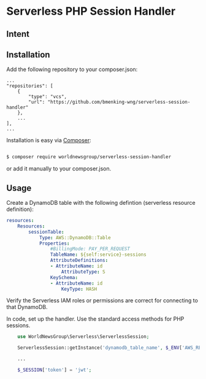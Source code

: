 # Serverless PHP Session Handler

## Intent


## Installation

Add the following repository to your composer.json:

```
...
"repositories": [
    {
        "type": "vcs",
        "url": "https://github.com/bmenking-wng/serverless-session-handler"
    },
    ...
],
...
```

Installation is easy via [Composer](https://getcomposer.org/):

```bash

$ composer require worldnewsgroup/serverless-session-handler

```

or add it manually to your composer.json.

## Usage

Create a DynamoDB table with the following defintion (serverless resource definition):

```yaml
resources:
    Resources:
        sessionTable:
            Type: AWS::DynamoDB::Table
            Properties:
                #BillingMode: PAY_PER_REQUEST
                TableName: ${self:service}-sessions
                AttributeDefinitions:
                - AttributeName: id
                    AttributeType: S
                KeySchema:
                - AttributeName: id
                    KeyType: HASH
```

Verify the Serverless IAM roles or permissions are correct for connecting to that DynamoDB.

In code, set up the handler.  Use the standard access methods for PHP sessions.

```php
    use WorldNewsGroup\Serverless\ServerlessSession;

    ServerlessSession::getInstance('dynamodb_table_name', $_ENV['AWS_REGION']);

    ...

    $_SESSION['token'] = 'jwt';

```